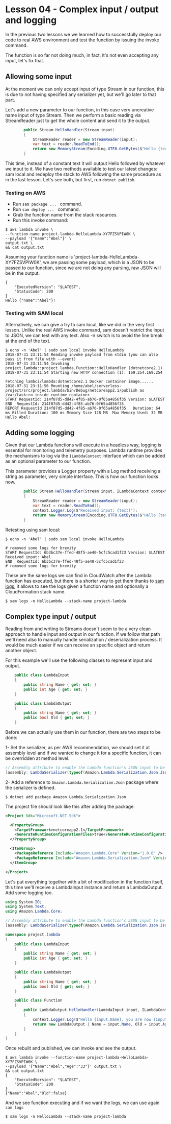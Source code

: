 # Lesson 04 - Complex input / output and logging

In the previous two lessons we we learned how to successfully deploy our code to real AWS environment and test the function by issuing the invoke command.

The function is so far not doing much, in fact, it's not even accepting any input, let's fix that.

## Allowing some input

At the moment we can only accept input of type Stream in our function, this is due to not having specified any serializer yet, but we'll go later to that part.

Let's add a new parameter to our function, in this case very uncreative name input of type Stream. Then we perform a basic reading via StreamReader just to get the whole content and send it to the output.

```csharp
        public Stream HelloHandler(Stream input)
        {
            StreamReader reader = new StreamReader(input);
            var text = reader.ReadToEnd();
            return new MemoryStream(Encoding.UTF8.GetBytes($"Hello {text}!"));
        }
```

This time, instead of a constant text it will output Hello followed by whatever we input to it. We have two methods available to test our latest changes: sam local and redeploy the stack to AWS following the same procedure as in the last lesson. Let's see both, but first, run ```dotnet publish```.

### Testing on AWS

* Run ```sam package ... ``` command.
* Run ```sam deploy ... ``` command.
* Grab the function name from the stack resources.
* Run this invoke command:
```shell
$ aws lambda invoke \
--function-name project-lambda-HelloLambda-XY7FZSVPIW0K \
--payload '{"name":"Abel"}' \
output.txt \
&& cat output.txt
```
Assuming your function name is 'project-lambda-HelloLambda-XY7FZSVPIW0K', we are passing some payload, which is a JSON to be passed to our function, since we are not doing any parsing, raw JSON will be in the output.

```
{
    "ExecutedVersion": "$LATEST", 
    "StatusCode": 200
}
Hello {"name":"Abel"}!
```

### Testing with SAM local

Alternatively, we can give a try to sam local, like we did in the very first lesson. Unlike the real AWS invoke command, sam doesn't restrict the input to JSON, we can test with any text. Also -n switch is to avoid the line break at the end of the text.

```shell
$ echo -n 'Abel' | sudo sam local invoke HelloLambda
2018-07-31 23:11:54 Reading invoke payload from stdin (you can also pass it from file with --event)
2018-07-31 23:11:54 Invoking project.lambda::project.lambda.Function::HelloHandler (dotnetcore2.1)
2018-07-31 23:11:54 Starting new HTTP connection (1): 169.254.169.254

Fetching lambci/lambda:dotnetcore2.1 Docker container image......
2018-07-31 23:11:56 Mounting /home/abel/serverless-project/src/project.lambda/bin/Debug/netcoreapp2.1/publish as /var/task:ro inside runtime container
START RequestId: 214f87d5-dd42-4f85-ab76-0f65a4856f35 Version: $LATEST
END  RequestId: 214f87d5-dd42-4f85-ab76-0f65a4856f35
REPORT RequestId 214f87d5-dd42-4f85-ab76-0f65a4856f35	Duration: 64 ms	Billed Duration: 100 ms	Memory Size 128 MB	Max Memory Used: 32 MB
Hello Abel!
```

## Adding some logging

Given that our Lambda functions will execute in a headless way, logging is essential for monitoring and telemetry purposes. Lambda runtime provides the mechanisms to log via the ```ILambdaContext``` interface which can be added as an optional parameter to our function.

This parameter provides a Logger property with a Log method receiving a string as parameter, very simple interface. This is how our function looks now.

```csharp
        public Stream HelloHandler(Stream input, ILambdaContext context)
        {
            StreamReader reader = new StreamReader(input);
            var text = reader.ReadToEnd();
            context.Logger.Log($"Received input: {text}");
            return new MemoryStream(Encoding.UTF8.GetBytes($"Hello {text}!"));
        }
```

Retesting using sam local:

```shell
$ echo -n 'Abel' | sudo sam local invoke HelloLambda

# removed some logs for brevity
START RequestId: 6b3bc37e-ffed-48f5-ae40-5cfc5cad1f23 Version: $LATEST
Received input: Abel
END  RequestId: 6b3bc37e-ffed-48f5-ae40-5cfc5cad1f23
# removed some logs for brevity
```

These are the same logs we can find in CloudWatch after the Lambda function has executed, but there is a shorter way to get them thanks to [sam logs](https://github.com/awslabs/aws-sam-cli#fetch-tail-and-filter-lambda-function-logs), it allows to see the logs given a function name and optionally a CloudFormation stack name.

```shell
$ sam logs -n HelloLambda --stack-name project-lambda
```

## Complex type input / output 

Reading from and writing to Streams doesn't seem to be a very clean approach to handle input and output in our function. If we follow that path we'll need also to manually handle serialization / deserialization process. It would be much easier if we can receive an specific object and return another object.

For this example we'll use the following classes to represent input and output.

```csharp
    public class LambdaInput
    {
        public string Name { get; set; }
        public int Age { get; set; }
    }

    public class LambdaOutput
    {
        public string Name { get; set; }
        public bool Old { get; set; }
    }
```

Before we can actually use them in our function, there are two steps to be done:

1- Set the serializer, as per AWS recommendation, we should set it at assembly level and if we wanted to change it for a specific function, it can be overridden at method level.

```csharp
// Assembly attribute to enable the Lambda function's JSON input to be converted into a .NET class.
[assembly: LambdaSerializer(typeof(Amazon.Lambda.Serialization.Json.JsonSerializer))]
```

2- Add a reference to ```Amazon.Lambda.Serialization.Json``` package where the serializer is defined. 

```shell
$ dotnet add package Amazon.Lambda.Serialization.Json
```

The project file should look like this after adding the package.

```xml
<Project Sdk="Microsoft.NET.Sdk">

  <PropertyGroup>
    <TargetFramework>netcoreapp2.1</TargetFramework>
    <GenerateRuntimeConfigurationFiles>true</GenerateRuntimeConfigurationFiles>
  </PropertyGroup>

  <ItemGroup>
    <PackageReference Include="Amazon.Lambda.Core" Version="1.0.0" />
    <PackageReference Include="Amazon.Lambda.Serialization.Json" Version="1.3.0" />
  </ItemGroup>

</Project>
```

Let's put everything together with a bit of modification in the function itself, this time we'll receive a LambdaInput instance and return a LambdaOutput. Add some logging too.

```csharp
using System.IO;
using System.Text;
using Amazon.Lambda.Core;

// Assembly attribute to enable the Lambda function's JSON input to be converted into a .NET class.
[assembly: LambdaSerializer(typeof(Amazon.Lambda.Serialization.Json.JsonSerializer))]

namespace project.lambda
{
    public class LambdaInput
    {
        public string Name { get; set; }
        public int Age { get; set; }
    }

    public class LambdaOutput
    {
        public string Name { get; set; }
        public bool Old { get; set; }
    }

    public class Function
    {
        public LambdaOutput HelloHandler(LambdaInput input, ILambdaContext context)
        {
            context.Logger.Log($"Hello {input.Name}, you are now {input.Age}");
            return new LambdaOutput { Name = input.Name, Old = input.Age > 50 };
        }
    }
}
```

Once rebuilt and published, we can invoke and see the output.

```shell
$ aws lambda invoke --function-name project-lambda-HelloLambda-XY7FZSVPIW0K \
--payload '{"Name":"Abel","Age":"33"}' output.txt \
&& cat output.txt
{
    "ExecutedVersion": "$LATEST", 
    "StatusCode": 200
}
{"Name":"Abel","Old":false}
```

And we see function executing and if we want the logs, we can use again ```sam logs```

```shell
$ sam logs -n HelloLambda --stack-name project-lambda
```